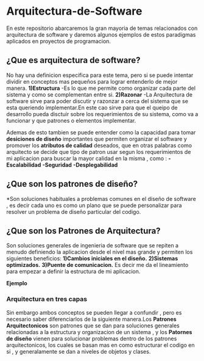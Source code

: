 # Arquitectura-de-Software
En este repositorio abarcaremos la gran mayoria de temas relacionados con arquitectura de software y daremos algunos ejemplos de estos paradigmas aplicados en proyectos de programacion.

## ¿Que es arquitectura de software? 
No hay una definicion especifica para este tema, pero si se puede intentar dividir en conceptos mas pequeños para lograr entenderlo de mejor manera.
**1)Estructura**
-Es lo que me permite como organizar cada parte del sistema y como se complementan entre si.
**2)Razonar**
-La Arquitectura de software sirve para poder discutir y razonzar a cerca  del sistema que se esta queriendo implementar.En este cao sirve para que el queipo de desarrollo pueda disctuir  sobre los requerimientos de su sistema, como va a funcionar y que patrones o elementos implementar.

Ademas de esto tambien se  puede entender como la capacidad para tomar **desiciones de diseño**  importantes que permiten organizar el software y promover los **atributos de calidad** deseados, que en otras palabras como arquitecto se decide que tipo de patron usar segun los requerimientos de mi aplicacion para buscar  la mayor calidad  en la misma , como :
**-Escalabilidad**
**-Seguridad**
**-Desplegabilidad**


 ## ¿Que son los patrones de diseño?
*Son  soluciones habituales a problemas comunes  en el diseño de software , es decir cada uno es como un plano que se puede personalizar para resolver un problema de diseño particular del codigo.
## ¿Que son los Patrones de Arquitectura?
Son soluciones  generales  de ingenieria de software que se repiten a menudo  definiendo  la aplicacion desde el nivel mas grande y permiten los siguientes beneficios:
**1)Cambios iniciales en el diseño.**
**2)Sistemas optimizados.**
**3)Puente de comunicacion.**
Es decir me da el lineamiento para empezar a definir la estructura de mi aplicacion.

**Ejemplo**

### Arquitectura en tres capas 






Sin embargo ambos conceptos se pueden llegar a confundir , pero es necesario saber diferenciarlos de la siguiente manera.Los **Patrones Arquitectonicos** son patrones que se dan para soluciones generales relacionadas a la estructura y organizacion de un sistema ,  y los **Patornes de diseño** vienen para solucionar problemas dentro de los patrones arquitectonicos, los cuales se basan mas en como estructurar el codigo en si , y generalamente se dan a niveles de objetos y clases.





 

